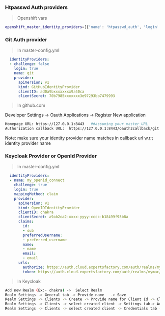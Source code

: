 ### Htpasswd Auth providers
> Openshift vars
```sh
openshift_master_identity_providers=[{'name': 'htpasswd_auth', 'login': 'true', 'challenge': 'true', 'kind': 'HTPasswdPasswordIdentityProvider', 'filename': '/etc/origin/master/htpasswd'}]
```
> 


### Git Auth provider
> In master-config.yml    

```yml
  identityProviders:
  - challenge: false
    login: true
    name: git
    provider:
      apiVersion: v1
      kind: GitHubIdentityProvider
      clientID: ad0a9bxxxxxxxx9a40ca
      clientSecret: 70b7985xxxxxxx3e97293bb7479993
 ```     
 
 > In github.com 
 
 Developer Settings -> Oauth Applications -> Register New application
 
 ```sh
 Homepage URL: https://127.0.0.1:8443   ##assuming your master URL
 Authorization callback URL:  https://127.0.0.1:8443/oauth2callback/git
 ```
 
 Note:  make sure  your identity provider name matches in callback url w.r.t identity provider name
 

### Keycloak Provider or OpenId Provider
> In master-config.yml  

```yml
  identityProviders:
  - name: my_openid_connect 
    challenge: true 
    login: true 
    mappingMethod: claim 
    provider:
      apiVersion: v1
      kind: OpenIDIdentityProvider
      clientID: chakra 
      clientSecret: a9ab2ca2-xxxx-yyyy-cccc-b18499f93b8a 
      claims:
        id:
        - sub 
        preferredUsername:
        - preferred_username
        name:
        - name
        email:
        - email
      urls:
        authorize: https://auth.cloud.expertsfactory.com/auth/realms/mymac/protocol/openid-connect/auth         
        token: https://auth.cloud.expertsfactory.com/auth/realms/mymac/protocol/openid-connect/token
```
> In Keycloak     
```sh
Add new Realm (Ex:- chakra) ->  Select Realm  
Realm Settings -> General tab -> Provide name   -> Save
Realm Settings -> Clients -> Create -> Provide name for Client Id -> Client protocol = openid-connect  -> Save
Realm Settings -> Clients -> select created client -> Settings tab-> Access Type = Confidential ->  Valid Redirect =  https://127.0.0.1:8443/oauth2callback/my_openid_connect/*  -> Save  
Realm Settings -> Clients -> select created client -> Credentials tab -> copy client secret. 
```


